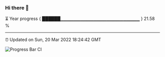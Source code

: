 ### Hi there 👋

⏳ Year progress { ██████▁▁▁▁▁▁▁▁▁▁▁▁▁▁▁▁▁▁▁▁▁▁▁▁ } 21.58 %

---

⏰ Updated on Sun, 20 Mar 2022 18:24:42 GMT

![Progress Bar CI](https://github.com/ZhaoGui/ZhaoGui/workflows/Progress%20Bar%20CI/badge.svg)
